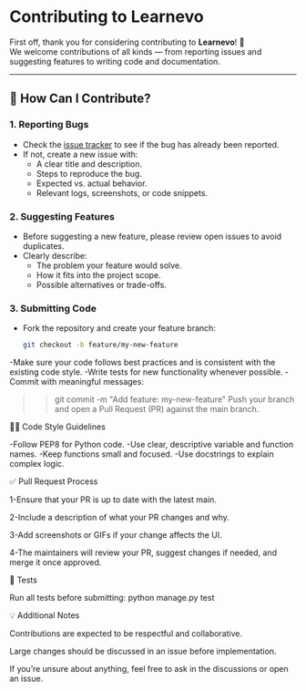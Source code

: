 # Contributing to Learnevo

First off, thank you for considering contributing to **Learnevo**! 🎉  
We welcome contributions of all kinds — from reporting issues and suggesting features to writing code and documentation.

---

## 📌 How Can I Contribute?

### 1. Reporting Bugs
- Check the [issue tracker](../../issues) to see if the bug has already been reported.
- If not, create a new issue with:
  - A clear title and description.
  - Steps to reproduce the bug.
  - Expected vs. actual behavior.
  - Relevant logs, screenshots, or code snippets.

### 2. Suggesting Features
- Before suggesting a new feature, please review open issues to avoid duplicates.
- Clearly describe:
  - The problem your feature would solve.
  - How it fits into the project scope.
  - Possible alternatives or trade-offs.

### 3. Submitting Code
- Fork the repository and create your feature branch:
  ```bash
  git checkout -b feature/my-new-feature

-Make sure your code follows best practices and is consistent with the existing code style.
-Write tests for new functionality whenever possible.
-Commit with meaningful messages:

>>git commit -m "Add feature: my-new-feature"
>>Push your branch and open a Pull Request (PR) against the main branch.


🧑‍💻 Code Style Guidelines

-Follow PEP8 for Python code.
-Use clear, descriptive variable and function names.
-Keep functions small and focused.
-Use docstrings to explain complex logic.


✅ Pull Request Process

1-Ensure that your PR is up to date with the latest main.

2-Include a description of what your PR changes and why.

3-Add screenshots or GIFs if your change affects the UI.

4-The maintainers will review your PR, suggest changes if needed, and merge it once approved.


🧪 Tests

Run all tests before submitting:
python manage.py test


💡 Additional Notes

Contributions are expected to be respectful and collaborative.

Large changes should be discussed in an issue before implementation.

If you’re unsure about anything, feel free to ask in the discussions or open an issue.